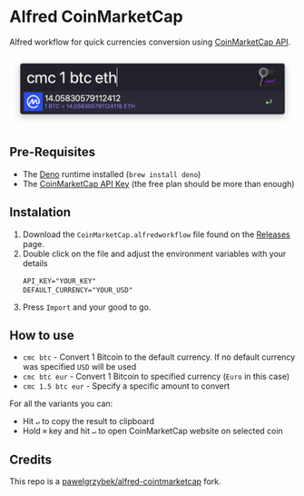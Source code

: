 # Alfred CoinMarketCap

Alfred workflow for quick currencies conversion using [CoinMarketCap API](https://coinmarketcap.com/api).

![Alfred CoinMarketCap screenshot](assets/screenshot.png)

## Pre-Requisites

- The [Deno](https://deno.land) runtime installed (`brew install deno`)
- The [CoinMarketCap API Key](https://coinmarketcap.com/api) (the free plan should be more than enough)

## Instalation

1. Download the `CoinMarketCap.alfredworkflow` file found on the [Releases](https://github.com/Gamote/alfred-cointmarketcap/releases) page.
2. Double click on the file and adjust the environment variables with your details
    ```
    API_KEY="YOUR_KEY"
    DEFAULT_CURRENCY="YOUR_USD"
    ```
3. Press `Import` and your good to go.

## How to use

- `cmc btc` - Convert 1 Bitcoin to the default currency. If no default currency was specified `USD` will be used
- `cmc btc eur` - Convert 1 Bitcoin to specified currency (`Euro` in this case)
- `cmc 1.5 btc eur` - Specify a specific amount to convert

For all the variants you can:
- Hit `↵` to copy the result to clipboard
- Hold `⌘` key and hit `↵` to open CoinMarketCap website on selected coin

## Credits

This repo is a [pawelgrzybek/alfred-cointmarketcap](https://github.com/pawelgrzybek/alfred-cointmarketcap) fork.
